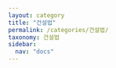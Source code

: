 ```yaml
---
layout: category
title: "건설법"
permalink: /categories/건설법/
taxonomy: 건설법
sidebar:
  nav: "docs"
---
```

